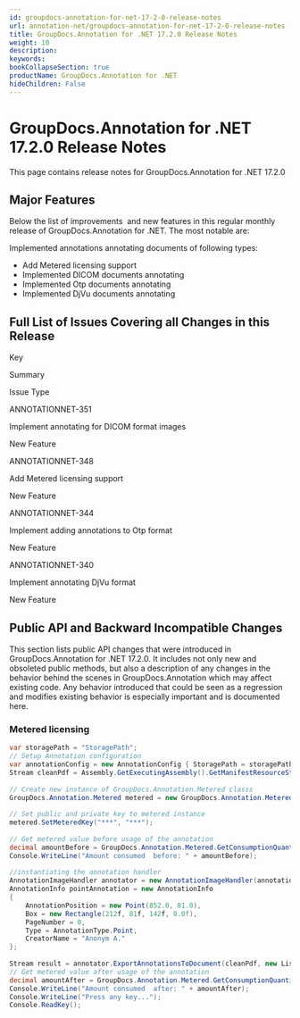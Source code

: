 ```yaml
---
id: groupdocs-annotation-for-net-17-2-0-release-notes
url: annotation-net/groupdocs-annotation-for-net-17-2-0-release-notes
title: GroupDocs.Annotation for .NET 17.2.0 Release Notes
weight: 10
description: 
keywords: 
bookCollapseSection: true
productName: GroupDocs.Annotation for .NET
hideChildren: False
---
```


# GroupDocs.Annotation for .NET 17.2.0 Release Notes

This page contains release notes for GroupDocs.Annotation for .NET 17.2.0

## Major Features

Below the list of improvements  and new features in this regular monthly release of GroupDocs.Annotation for .NET. The most notable are:

Implemented annotations annotating documents of following types:

*   Add Metered licensing support
*   Implemented DICOM documents annotating 
*   Implemented Otp documents annotating 
*   Implemented DjVu documents annotating 

## Full List of Issues Covering all Changes in this Release

Key

Summary

Issue Type

ANNOTATIONNET-351

Implement annotating for DICOM format images

New Feature

ANNOTATIONNET-348

Add Metered licensing support

New Feature

ANNOTATIONNET-344

Implement adding annotations to Otp format

New Feature

ANNOTATIONNET-340

Implement annotating DjVu format

New Feature

## Public API and Backward Incompatible Changes

This section lists public API changes that were introduced in GroupDocs.Annotation for .NET 17.2.0. It includes not only new and obsoleted public methods, but also a description of any changes in the behavior behind the scenes in GroupDocs.Annotation which may affect existing code. Any behavior introduced that could be seen as a regression and modifies existing behavior is especially important and is documented here.

### Metered licensing

```csharp
var storagePath = "StoragePath";
// Setup Annotation configuration
var annotationConfig = new AnnotationConfig { StoragePath = storagePath };
Stream cleanPdf = Assembly.GetExecutingAssembly().GetManifestResourceStream("SetLicense.TestData.Clear.pdf");
            
// Create new instance of GroupDocs.Annotation.Metered classs
GroupDocs.Annotation.Metered metered = new GroupDocs.Annotation.Metered();
            
// Set public and private key to metered instance
metered.SetMeteredKey("***", "***");
            
// Get metered value before usage of the annotation
decimal amountBefore = GroupDocs.Annotation.Metered.GetConsumptionQuantity();
Console.WriteLine("Amount consumed  before: " + amountBefore);
            
//instantiating the annotation handler
AnnotationImageHandler annotator = new AnnotationImageHandler(annotationConfig);
AnnotationInfo pointAnnotation = new AnnotationInfo
{
	AnnotationPosition = new Point(852.0, 81.0),
	Box = new Rectangle(212f, 81f, 142f, 0.0f),
	PageNumber = 0,
	Type = AnnotationType.Point,
	CreatorName = "Anonym A."
};
            
Stream result = annotator.ExportAnnotationsToDocument(cleanPdf, new List<AnnotationInfo>{ pointAnnotation}, DocumentType.Pdf);
// Get metered value after usage of the annotation
decimal amountAfter = GroupDocs.Annotation.Metered.GetConsumptionQuantity();
Console.WriteLine("Amount consumed  after: " + amountAfter);
Console.WriteLine("Press any key...");
Console.ReadKey();
```

